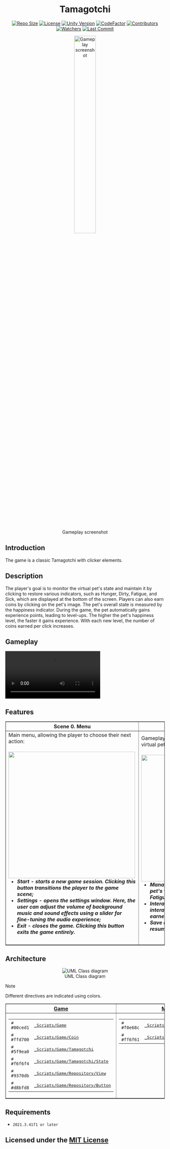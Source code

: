 <div align="center">

# Tamagotchi
[![Repo Size](https://img.shields.io/github/repo-size/AlekseyShashkov/Tamagotchi_DiplomTMS.svg?style=flat&color=9370db&label=Repo%20Size)](https://github.com/AlekseyShashkov/Tamagotchi_DiplomTMS/archive/master.zip)
[![License](https://img.shields.io/github/license/AlekseyShashkov/Tamagotchi_DiplomTMS.svg?style=flat&label=License)](LICENSE)
[![Unity Version](https://img.shields.io/badge/unity-2021.3.41f1-blue?style=flat&label=Unity)](https://unity.com/releases/editor/whats-new/2021.3.41#notes)
[![CodeFactor](https://img.shields.io/codefactor/grade/github/AlekseyShashkov/Tamagotchi_DiplomTMS?style=flat&color=0cac6c&label=Code%20Quality)](https://www.codefactor.io/repository/github/AlekseyShashkov/Tamagotchi_DiplomTMS)
[![Contributors](https://img.shields.io/github/contributors/AlekseyShashkov/Tamagotchi_DiplomTMS?style=flat&color=ffaaf2&label=Contributors)](https://github.com/AlekseyShashkov/Tamagotchi_DiplomTMS/graphs/contributors)
[![Watchers](https://img.shields.io/github/watchers/AlekseyShashkov/Tamagotchi_DiplomTMS?style=flat&color=f5d08b&label=Watchers)](https://github.com/AlekseyShashkov/Tamagotchi_DiplomTMS/watchers)
[![Last Commit](https://img.shields.io/github/last-commit/AlekseyShashkov/Tamagotchi_DiplomTMS?style=flat&color=00D1C2&label=Last%20Commit)](https://github.com/AlekseyShashkov/Tamagotchi_DiplomTMS/pulse)

<figure>
    <img src="https://github.com/user-attachments/assets/b6084051-18a7-48bb-aba1-d32e8558ecc9" width="40%" alt="Gameplay screenshot">
    <br/>
    <figcaption>Gameplay screenshot</figcaption>
</figure>
</div>

## Introduction
The game is a classic Tamagotchi with clicker elements.

## Description
The player's goal is to monitor the virtual pet's state and maintain it by clicking to restore various indicators, such as Hunger, Dirty, Fatigue, and Sick, which are displayed at the bottom of the screen. Players can also earn coins by clicking on the pet's image. The pet's overall state is measured by the happiness indicator. During the game, the pet automatically gains experience points, leading to level-ups. The higher the pet's happiness level, the faster it gains experience. With each new level, the number of coins earned per click increases.

## Gameplay
<div align="left">
    <kbd >
        <video src="https://github.com/user-attachments/assets/14beed7f-69f4-4745-9c70-9533ed241a2e" ></video>
    </kbd>
</div>

## Features
<div align="left">
    <table border="1">
        <tr align="center">
            <th><b>Scene 0. Menu</b></th>
            <th><b>Scene 1. Game</b></th>
        </tr>
        <tr>
            <td width="50%">
                Main menu, allowing the player to choose their next action:
                <h5>
                    <img src="https://github.com/user-attachments/assets/a3779dd6-d657-4857-86b6-935182559216" height="400px" align="left"/>
                    <ul>
                        <li>Start - starts a new game session. Clicking this button transitions the player to the game scene;</li>
                        <li>Settings - opens the settings window. Here, the user can adjust the volume of background music and sound effects using a slider for fine-tuning the audio experience;</li>
                        <li>Exit - closes the game. Clicking this button exits the game entirely.</li>
                    </ul>
                </h5>
            </td>
            <td width="50%">
                Gameplay area where players interact with their virtual pet:
                <h5>
                    <img src="https://github.com/user-attachments/assets/bef4ba09-6c89-4345-9082-08f8381ea012" height="400px" align="left"/>
                    <ul>
                        <li>Manage pet's state - monitor and maintain the pet's various states, such as Hunger, Dirty, Fatigue, and Sick by clicking to restore them;</li>
                        <li>Interact and earn coins - click on the pet to interact and earn coins. The amount of coins earned per click increases with the pet’s level;</li>
                        <li>Save and Load - save your progress and resume the game from the last saved point.</li>
                    </ul>
                </h5>
            </td>
        </tr>
    </table>
</div>

## Architecture
<div align="center">
    <figure>
        <img src="https://github.com/user-attachments/assets/72a25ee9-59c4-4538-a45a-ffbab491f0e3" alt="UML Class diagram">
        <br/>
        <figcaption>UML Class diagram</figcaption>
    </figure>
</div>

>[!NOTE]
>Different directives are indicated using colors.

<div align="center">
    <table border="1">
        <tr>
            <th><a href="Assets/_Project/_Scripts/Game">Game</a></th>
            <th><a href="Assets/_Project/_Scripts/Misc">Misc</a></th>
            <th><a href="Assets/_Project/_Scripts/View">View</a></th>
        </tr>
        <tr>
            <td valign="top" align="left">
                <table>
                    <tr>
                        <td><code><img src="https://github.com/user-attachments/assets/7c34ce7c-c195-4c61-93c1-d3ca33ab8520" height="11px" alt="#00ced1"> #00ced1</code></td>
                        <td><kbd><a href="Assets/_Project/_Scripts/Game">_Scripts/Game</a></kbd></td>
                    </tr>
                    <tr>
                        <td><code><img src="https://github.com/user-attachments/assets/fd845195-db58-4846-ad33-69d547b9c18a" height="11px" alt="#ffd700"> #ffd700</code></td>
                        <td><kbd><a href="Assets/_Project/_Scripts/Game/Coin">_Scripts/Game/Coin</a></kbd></td>
                    </tr>
                    <tr>
                        <td><code><img src="https://github.com/user-attachments/assets/c3e60ed4-7849-4755-9b7a-a3218f8f05e6" height="11px" alt="#5f9ea0"> #5f9ea0</code></td>
                        <td><kbd><a href="Assets/_Project/_Scripts/Game/Tamagotchi">_Scripts/Game/Tamagotchi</a></kbd></td>
                    </tr>
                    <tr>
                        <td><code><img src="https://github.com/user-attachments/assets/164b69f0-af95-4819-900b-e48c324b7fbf" height="11px" alt="#f6f6f4"> #f6f6f4</code></td>
                        <td><kbd><a href="Assets/_Project/_Scripts/Game/Tamagotchi/State">_Scripts/Game/Tamagotchi/State</a></kbd></td>
                    </tr>
                    <tr>
                        <td><code><img src="https://github.com/user-attachments/assets/5abd644c-5012-437a-8aa3-bfda59f7d221" height="11px" alt="#9370db"> #9370db</code></td>
                        <td><kbd><a href="Assets/_Project/_Scripts/Game/Repository/View">_Scripts/Game/Repository/View</a></kbd></td>
                    </tr>
                    <tr>
                        <td><code><img src="https://github.com/user-attachments/assets/00dc2ade-9a98-4b2e-bf5d-d3a01a2f4fae" height="11px" alt="#d8bfd8"> #d8bfd8</code></td>
                        <td><kbd><a href="Assets/_Project/_Scripts/Game/Repository/Button">_Scripts/Game/Repository/Button</a></kbd></td>
                    </tr>
                </table>
            </td>
            <td valign="top" align="left">
                <table>
                    <tr>
                        <td><code><img src="https://github.com/user-attachments/assets/103a6929-4a90-4bde-9410-25fb8cf83e1d" height="11px" alt="#f0e68c"> #f0e68c</code></td>
                        <td><kbd><a href="Assets/_Project/_Scripts/Misc">_Scripts/Misc</a></kbd></td>
                    </tr>
                    <tr>
                        <td><code><img src="https://github.com/user-attachments/assets/4a09706a-3695-49e7-94b0-9d42e27367db" height="11px" alt="#ff6f61"> #ff6f61</code></td>
                        <td><kbd><a href="Assets/_Project/_Scripts/Misc/SaveLoadSystem">_Scripts/Misc/SaveLoadSystem</a></kbd></td>
                    </tr>
                </table>
            </td>
            <td valign="top" align="left">
                <table>
                    <tr>
                        <td><code><img src="https://github.com/user-attachments/assets/bc577ba6-a627-4c39-ba65-2ae58465859e" height="11px" alt="#f5f5dc"> #f5f5dc</code></td>
                        <td><kbd><a href="Assets/_Project/_Scripts/View">_Scripts/View</a></kbd></td>
                    </tr>
                    <tr>
                        <td><code><img src="https://github.com/user-attachments/assets/04e570e2-2995-417a-9524-753aa117e89e" height="11px" alt="#ffdab9"> #ffdab9</code></td>
                        <td><kbd><a href="Assets/_Project/_Scripts/View/Screen">_Scripts/View/Screen</a></kbd></td>
                    </tr>
                    <tr>
                        <td><code><img src="https://github.com/user-attachments/assets/c27e103c-616d-4877-aa0f-76ba51020ecc" height="11px" alt="#8fd5a6"> #8fd5a6</code></td>
                        <td><kbd><a href="Assets/_Project/_Scripts/View/Button">_Scripts/View/Button</a></kbd></td>
                    </tr>
                </table>
            </td>
        </tr>
    </table>
</div>

## Requirements
- `2021.3.41f1 or later`

## Licensed under the [MIT License](LICENSE)
